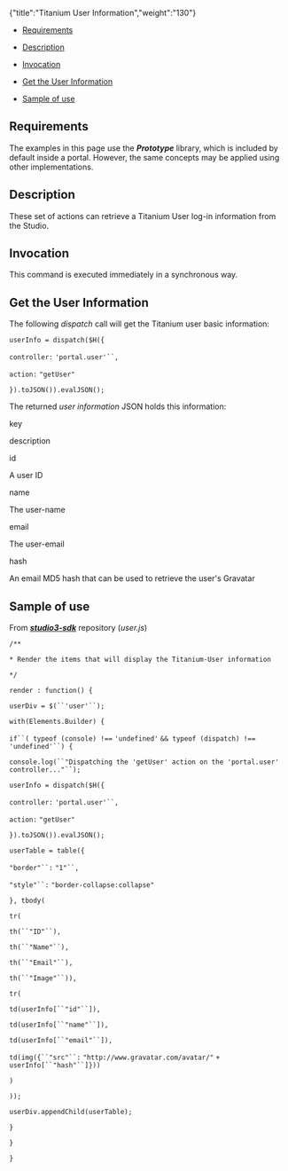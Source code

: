 {"title":"Titanium User Information","weight":"130"} 

*   [Requirements](#Requirements)
    
*   [Description](#Description)
    
*   [Invocation](#Invocation)
    
*   [Get the User Information](#GettheUserInformation)
    
*   [Sample of use](#Sampleofuse)
    

## Requirements

The examples in this page use the _**Prototype**_ library, which is included by default inside a portal. However, the same concepts may be applied using other implementations.

## Description

These set of actions can retrieve a Titanium User log-in information from the Studio.

## Invocation

This command is executed immediately in a synchronous way.

## Get the User Information

The following _dispatch_ call will get the Titanium user basic information:

`userInfo = dispatch($H({`

`controller:` `'portal.user'``,`

`action:` `"getUser"`

`}).toJSON()).evalJSON();`

The returned _user information_ JSON holds this information:

key

description

id

A user ID

name

The user-name

email

The user-email

hash

An email MD5 hash that can be used to retrieve the user's Gravatar

## Sample of use

From _**[studio3-sdk](https://github.com/aptana/studio3-sdk)**_ repository (_user.js_)

`/**`

`* Render the items that will display the Titanium-User information`

`*/`

`render : function() {`

`userDiv = $(``'user'``);`

`with(Elements.Builder) {`

`if``( typeof (console) !==` `'undefined'` `&& typeof (dispatch) !==` `'undefined'``) {`

`console.log(``"Dispatching the 'getUser' action on the 'portal.user' controller..."``);`

`userInfo = dispatch($H({`

`controller:` `'portal.user'``,`

`action:` `"getUser"`

`}).toJSON()).evalJSON();`

`userTable = table({`

`"border"``:` `"1"``,`

`"style"``:` `"border-collapse:collapse"`

`}, tbody(`

`tr(`

`th(``"ID"``),`

`th(``"Name"``),`

`th(``"Email"``),`

`th(``"Image"``)),`

`tr(`

`td(userInfo[``"id"``]),`

`td(userInfo[``"name"``]),`

`td(userInfo[``"email"``]),`

`td(img({``"src"``:` `"http://www.gravatar.com/avatar/"` `+ userInfo[``"hash"``]}))`

`)`

`));`

`userDiv.appendChild(userTable);`

`}`

`}`

`}`